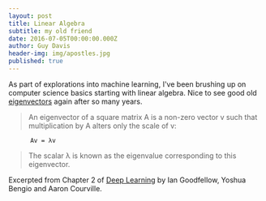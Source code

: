 ```yaml
---
layout: post
title: Linear Algebra
subtitle: my old friend
date: 2016-07-05T00:00:00.000Z
author: Guy Davis
header-img: img/apostles.jpg
published: true
---
```


As part of explorations into machine learning, I've been brushing up on computer science basics starting with linear algebra.  Nice to see good old [eigenvectors](https://en.wikipedia.org/wiki/Eigenvalues_and_eigenvectors) again after so many years.

> An eigenvector of a square matrix A is a non-zero vector v such that multiplication by A alters only the scale of v:

```
      Av = λv
```

> The scalar λ is known as the eigenvalue corresponding to this eigenvector. 

Excerpted from Chapter 2 of [Deep Learning](http://www.deeplearningbook.org/) by Ian Goodfellow,  Yoshua Bengio and Aaron Courville.
